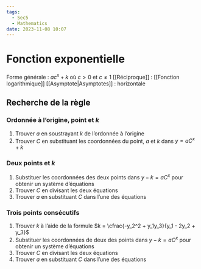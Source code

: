 ```yaml
---
tags:
  - Sec5
  - Mathematics
date: 2023-11-08 10:07
---
```


# Fonction exponentielle

Forme générale : $ac^x + k$ où $c > 0$ et $c \ne 1$
[[Réciproque]] : [[Fonction logarithmique]]
[[Asymptote|Asymptotes]] : horizontale

## Recherche de la règle

### Ordonnée à l’origine, point et $k$

1. Trouver $a$ en soustrayant $k$ de l’ordonnée à l’origine
2. Trouver $C$ en substituant les coordonnées du point, $a$ et $k$ dans $y = aC^x + k$

### Deux points et $k$

1. Substituer les coordonnées des deux points dans $y - k = aC^x$ pour obtenir un système d’équations
2. Trouver $C$ en divisant les deux équations
3. Trouver $a$ en substituant $C$ dans l’une des équations

### Trois points consécutifs

1. Trouver $k$ à l’aide de la formule $k = \cfrac{-y_2^2 + y_1y_3}{y_1 - 2y_2 + y_3}$
2. Substituer les coordonnées de deux des points dans $y - k = aC^x$ pour obtenir un système d’équations
3. Trouver $C$ en divisant les deux équations
4. Trouver $a$ en substituant $C$ dans l’une des équations